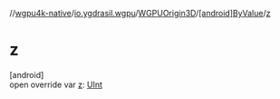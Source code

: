 //[wgpu4k-native](../../../../index.md)/[io.ygdrasil.wgpu](../../index.md)/[WGPUOrigin3D](../index.md)/[[android]ByValue](index.md)/[z](z.md)

# z

[android]\
open override var [z](z.md): [UInt](https://kotlinlang.org/api/core/kotlin-stdlib/kotlin/-u-int/index.html)